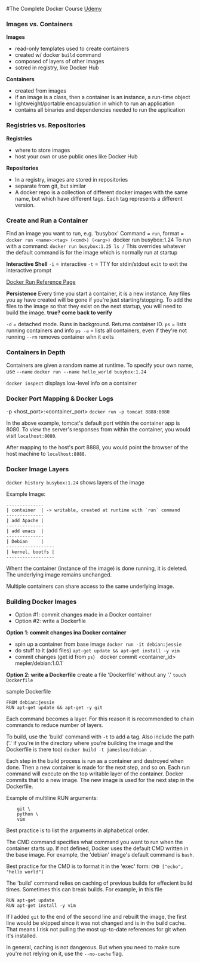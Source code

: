 #The Complete Docker Course
[Udemy](https://www.udemy.com/docker-tutorial-for-devops-run-docker-containers/learn/v4/t/lecture/5640254)

### Images vs. Containers
**Images**
* read-only templates used to create containers
* created w/ docker `build` command
* composed of layers of other images
* sotred in registry, like Docker Hub

**Containers**
* created from images
* if an image is a class, then a container is an instance, a run-time object
* lightweight/portable encapsulation in which to run an application
* contains all binaries and dependencies needed to run the application

### Registries vs. Repositories
**Registries**
* where to store images
* host your own or use public ones like Docker Hub

**Repositories**
* In a registry, images are stored in repositories
* separate from git, but similar
* A docker repo is a collection of different docker images with the same name, but which have different tags. Each tag represents a different version. 

### Create and Run a Container
Find an image you want to run, e.g. 'busybox'
Command = `run`, format = `docker run <name>:<tag> (<cmd>) (<arg>)
`docker run busybox:1.24 
To run with a command: 
`docker run busybox:1.25 ls /` This overrides whatever the default command is for the image which is normally run at startup

 **Interactive Shell**
`-i` = interactive
`-t` = TTY for stdin/stdout
`exit` to exit the interactive prompt

[Docker Run Reference Page](https://docs.docker.com/engine/reference/run/#restart-policies-restart)

**Persistence**
Every time you start a container, it is a new instance. Any files you ay have created will be gone if you're just starting/stopping. To add the files to the image so that they exist on the next startup, you will need to build the image. **true? come back to verify**

`-d` = detached mode. Runs in background. Returns container ID.
`ps` = lists running containers and info
`ps -a` = lists all containers, even if they're not running
`--rm` removes container whn it exits

### Containers in Depth
Containers are given a random name at runtime. To specify your own name, use `--name`
`docker run --name hello_world busybox:1.24`

`docker inspect` displays low-level info on a container

### Docker Port Mapping & Docker Logs
-p <host_port>:<container_port>
`docker run -p tomcat 8888:8080`

In the above example, tomcat's default port within the container app is 8080. To view the server's responses from within the container, you would visit `localhost:8080`.

After mapping to the host's port 8888, you would point the browser of the host machine to `localhost:8888`.

### Docker Image Layers
`docker history busybox:1.24` shows layers of the image

Example Image:
```
--------------
| container  | -> writable, created at runtime with `run` command
--------------
| add Apache |
--------------
| add emacs  |
--------------
| Debian     |
------------------
| kernel, bootfs |
------------------
```

Whent the container (instance of the image) is done running, it is deleted. The underlying image remains unchanged.

Multiple containers can share access to the same underlying image.

### Building Docker Images 
* Option #1: commit changes made in a Docker container
* Option #2: write a Dockerfile

**Option 1: commit changes ina Docker container**
* spin up a container from base image
`docker run -it debian:jessie`
* do stuff to it (add files)
`apt-get update && apt-get install -y vim`
* commit changes (get id from `ps`)` 
`docker commit <container_id> mepler/debian:1.0.1`

**Option 2: write a Dockerfile**
create a file 'Dockerfile' without any '.'
`touch Dockerfile`

sample Dockerfile
```
FROM debian:jessie
RUN apt-get update && apt-get -y git
```

Each command becomes a layer. For this reason it is recommended to chain commands to reduce number of layers.

To build, use the 'build' command with `-t` to add a tag. Also include the path ('.' if you're in the directory where you're building the image and the Dockerfile is there too)
`docker build -t jameslee/debian .`

Each step in the build process is run as a container and destroyed when done. Then a new container is made for the next step, and so on. Each run command will execute on the top writable layer of the container. Docker commits that to a new image. The new image is used for the next step in the Dockerfile. 

Example of multiline RUN arguments:
```RUN apt-get install -y \
	git \
	python \
	vim 
```
Best practice is to list the arguments in alphabetical order.

The CMD command specifies what command you want to run when the container starts up. If not defined, Docker uses the default CMD written in the base image. For example, the 'debian' image's default command is `bash`.

Best practice for the CMD is to format it in the 'exec' form:
`CMD ["echo", "hello world"]`

The 'build' command relies on caching of previous builds for effecient build times. Sometimes this can break builds. For example, in this file
```
RUN apt-get update
RUN apt-get install -y vim
```
If I added `git` to the end of the second line and rebuilt the image, the first line would be skipped since it was not changed and is in the build cache. That means I risk not pulling the most up-to-date references for git when it's installed. 

In general, caching is not dangerous. But when you need to make sure you're not relying on it, use the `--no-cache` flag.












